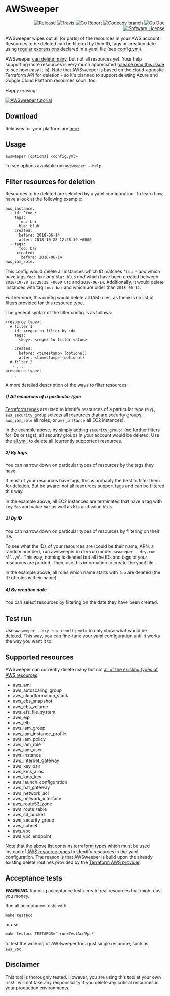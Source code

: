 # AWSweeper

<p align="right">
  <a href="https://github.com/cloudetc/awsweeper/releases/latest">
    <img alt="Release" src="https://img.shields.io/github/release/cloudetc/awsweeper.svg?style=flat-square">
  </a>
  <a href="https://github.com/cloudetc/awsweeper/master">
    <img alt="Travis" src="https://img.shields.io/travis/cloudetc/awsweeper/master.svg?style=flat-square">
  </a>
  <a href="https://goreportcard.com/report/github.com/cloudetc/awsweeper">
    <img alt="Go Report" src="https://goreportcard.com/badge/github.com/cloudetc/awsweeper?style=flat-square" />
  </a>
  <a href="https://codecov.io/gh/cloudetc/awsweeper">
    <img alt="Codecov branch" src="https://codecov.io/gh/cloudetc/awsweeper/branch/master/graph/badge.svg?style=flat-square" />
  </a>
  <a href="https://godoc.org/github.com/cloudetc/awsweeper">
    <img alt="Go Doc" src="https://img.shields.io/badge/godoc-reference-blue.svg?style=flat-square" />
  </a>
  <a href="https://github.com/cloudetc/awsweeper/blob/master/LICENSE">
    <img alt="Software License" src="https://img.shields.io/github/license/cloudetc/awsweeper.svg?style=flat-square" />
  </a>
</p>

AWSweeper wipes out all (or parts) of the resources in your AWS account. Resources to be deleted can be filtered by their ID, tags or 
creation date using [regular expressions](https://golang.org/pkg/regexp/syntax/) declared in a yaml file (see [config.yml](example/config.yml)).

AWSweeper [can delete many](#supported-resources), but not all resources yet. Your help 
supporting more resources is very much appreciated ([please read this issue](https://github.com/cloudetc/awsweeper/issues/21)
 to see how easy it is). Note that AWSweeper is based on the cloud-agnostic Terraform API for deletion - so it's planned to support 
 deleting Azure and Google Cloud Platform resources soon, too.

Happy erasing!

[![AWSweeper tutorial](img/asciinema-tutorial.gif)](https://asciinema.org/a/149097)

## Download

Releases for your platform are [here](https://github.com/cloudetc/awsweeper/releases).

## Usage

    awsweeper [options] <config.yml>

To see options available run `awsweeper --help`.
    
## Filter resources for deletion

Resources to be deleted are selected by a yaml configuration. To learn how, have a look at the following example:

    aws_instance:
      - id: ^foo.*
        tags:
          foo: bar
          bla: blub
        created:
          before: 2018-06-14
          after: 2018-10-28 12:28:39 +0000 
      - tags:
          foo: bar
         created:
           before: 2018-06-14
    aws_iam_role:
          
This config would delete all instances which ID matches `^foo.*` *and* which have tags `foo: bar` *and* `bla: blub`
*and* which have been created between `2018-10-28 12:28:39 +0000 UTC` and `2018-06-14`. Additionally, it would delete instances
with tag `foo: bar` and which are older than `2018-06-14`.

Furthermore, this config would delete all IAM roles, as there is no list of filters provided for this resource type.

The general syntax of the filter config is as follows:

    <resource type>:
      # filter 1
      - id: <regex to filter by id>
        tags:
          <key>: <regex to filter value>
          ...
        created:
          before: <timestamp> (optional)
          after: <timestamp> (optional)
      # filter 2
       - ...
    <resource type>:
      ...
     
A more detailed description of the ways to filter resources:

##### 1) All resources of a particular type

   [Terraform types](https://www.terraform.io/docs/providers/aws/index.html) are used to identify resources of a particular type
   (e.g., `aws_security_group` selects all resources that are security groups, `aws_iam_role` all roles,
   or `aws_instance` all EC2 instances).

   In the example above, by simply adding `security_group:` (no further filters for IDs or tags),
   all security groups in your account would be deleted. Use the [all.yml](./all.yml), to delete all (currently supported) 
   resources.

##### 2) By tags

   You can narrow down on particular types of resources by the tags they have.

   If most of your resources have tags, this is probably the best to filter them 
   for deletion. But be aware: not all resources support tags and can be filtered this way.
   
   In the example above, all EC2 instances are terminated that have a tag with key `foo` and value `bar` as well as
   `bla` and value `blub`.
   
##### 3) By ID
   
   You can narrow down on particular types of resources by filtering on their IDs.

   To see what the IDs of your resources are (could be their name, ARN, a random number),
   run awsweeper in dry-run mode: `awsweeper --dry-run all.yml`. This way, nothing is deleted but
   all the IDs and tags of your resources are printed. Then, use this information to create the yaml file.
   
   In the example above, all roles which name starts with `foo` are deleted (the ID of roles is their name).

##### 4) By creation date

   You can select resources by filtering on the date they have been created.

## Test run

 Use `awsweeper --dry-run <config.yml>` to only show what
would be deleted. This way, you can fine-tune your yaml configuration until it works the way you want it to. 

## Supported resources

AWSweeper can currently delete many but not [all of the existing types of AWS resources](http://docs.aws.amazon.com/AWSCloudFormation/latest/UserGuide/aws-template-resource-type-ref.html):

- aws_ami
- aws_autoscaling_group
- aws_cloudformation_stack
- aws_ebs_snapshot
- aws_ebs_volume
- aws_efs_file_system
- aws_eip
- aws_elb
- aws_iam_group
- aws_iam_instance_profile
- aws_iam_policy
- aws_iam_role
- aws_iam_user
- aws_instance
- aws_internet_gateway
- aws_key_pair
- aws_kms_alias
- aws_kms_key
- aws_launch_configuration
- aws_nat_gateway
- aws_network_acl
- aws_network_interface
- aws_route53_zone
- aws_route_table
- aws_s3_bucket
- aws_security_group
- aws_subnet
- aws_vpc
- aws_vpc_endpoint

Note that the above list contains [terraform types](https://www.terraform.io/docs/providers/aws/index.html) which must be used instead of [AWS resource types](http://docs.aws.amazon.com/AWSCloudFormation/latest/UserGuide/aws-template-resource-type-ref.html) to identify resources in the yaml configuration.
The reason is that AWSweeper is build upon the already existing delete routines provided by the [Terraform AWS provider](https://github.com/terraform-providers/terraform-provider-aws).

## Acceptance tests

***WARNING:*** Running acceptance tests create real resources that might cost you money.

Run all acceptance tests with

    make testacc

or use

    make testacc TESTARGS='-run=TestAccVpc*'

to test the working of AWSweeper for a just single resource, such as `aws_vpc`.

## Disclaimer

This tool is thoroughly tested. However, you are using this tool at your own risk! I will not take any responsibility if you delete any critical resources in your
production environments.
